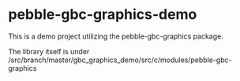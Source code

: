 # pebble-gbc-graphics-demo

This is a demo project utilizing the pebble-gbc-graphics package.

The library itself is under /src/branch/master/gbc_graphics_demo/src/c/modules/pebble-gbc-graphics